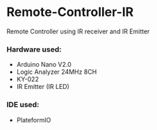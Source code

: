 # Remote-Controller-IR
Remote Controller using IR receiver and IR Emitter

### Hardware used:
- Arduino Nano V2.0
- Logic Analyzer 24MHz 8CH
- KY-022
- IR Emitter (IR LED)

### IDE used:
- PlateformIO
